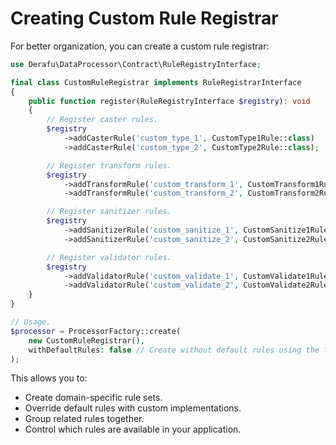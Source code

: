 # Creating Custom Rule Registrar

For better organization, you can create a custom rule registrar:

```php
use Derafu\DataProcessor\Contract\RuleRegistryInterface;

final class CustomRuleRegistrar implements RuleRegistrarInterface
{
    public function register(RuleRegistryInterface $registry): void
    {
        // Register caster rules.
        $registry
            ->addCasterRule('custom_type_1', CustomType1Rule::class)
            ->addCasterRule('custom_type_2', CustomType2Rule::class);

        // Register transform rules.
        $registry
            ->addTransformRule('custom_transform_1', CustomTransform1Rule::class)
            ->addTransformRule('custom_transform_2', CustomTransform2Rule::class);

        // Register sanitizer rules.
        $registry
            ->addSanitizerRule('custom_sanitize_1', CustomSanitize1Rule::class)
            ->addSanitizerRule('custom_sanitize_2', CustomSanitize2Rule::class);

        // Register validator rules.
        $registry
            ->addValidatorRule('custom_validate_1', CustomValidate1Rule::class)
            ->addValidatorRule('custom_validate_2', CustomValidate2Rule::class);
    }
}

// Usage.
$processor = ProcessorFactory::create(
    new CustomRuleRegistrar(),
    withDefaultRules: false // Create without default rules using the factory.
);
```

This allows you to:

- Create domain-specific rule sets.
- Override default rules with custom implementations.
- Group related rules together.
- Control which rules are available in your application.
